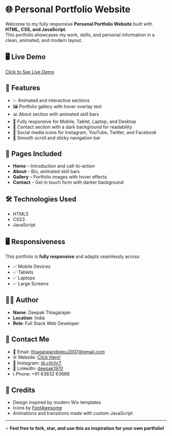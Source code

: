# 🌐 Personal Portfolio Website

Welcome to my fully responsive **Personal Portfolio Website** built with **HTML, CSS, and JavaScript**.  
This portfolio showcases my work, skills, and personal information in a clean, animated, and modern layout.

## 🖥️ Live Demo

[Click to See Live Demo](https://deeps1970.github.io/Deeps1970/)

## 🚀 Features

- ✨ Animated and interactive sections
- 🖼️ Portfolio gallery with hover overlay text
- 📊 About section with animated skill bars
- 📱 Fully responsive for Mobile, Tablet, Laptop, and Desktop
- 📧 Contact section with a dark background for readability
- 🔗 Social media icons for Instagram, YouTube, Twitter, and Facebook
- 🔘 Smooth scroll and sticky navigation bar

## 📂 Pages Included

- **Home** – Introduction and call-to-action
- **About** – Bio, animated skill bars
- **Gallery** – Portfolio images with hover effects
- **Contact** – Get in touch form with darker background

## 🛠️ Technologies Used

- HTML5
- CSS3
- JavaScript

## 🖥️ Responsiveness

This portfolio is **fully responsive** and adapts seamlessly across:
- ✅ Mobile Devices
- ✅ Tablets
- ✅ Laptops
- ✅ Large Screens

## 🧑‍💻 Author

- **Name**: Deepak Thiagarajan  
- **Location**: India  
- **Role**: Full Stack Web Developer  

## 🔗 Contact Me

- 📧 Email: [thiagarajandeepu2007@gmail.com](mailto:thiagarajandeepu2007@gmail.com)
- 🌐 Website: [Click Here!](https://deeps1970.github.io/Deeps1970/)
- 📸 Instagram: [@_.cltchr7._](https://www.instagram.com/_.cltchr7._/)
- 💬 LinkedIn: [deepak1970](https://www.linkedin.com/in/deepak1970/)
- 📞 Phone: +91 63832 63688

## 🙏 Credits

- Design inspired by modern Wix templates
- Icons by [FontAwesome](https://fontawesome.com/)
- Animations and transitions made with custom JavaScript

---

⭐ **Feel free to fork, star, and use this as inspiration for your own portfolio!**
